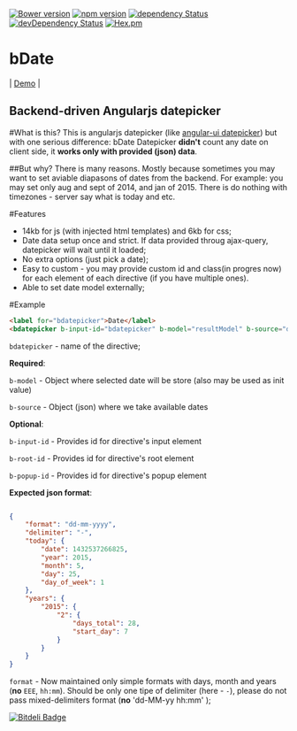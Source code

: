 [![Bower version](https://badge.fury.io/bo/bdate.svg)](http://badge.fury.io/bo/bdate)
[![npm version](https://badge.fury.io/js/bdate.svg)](http://badge.fury.io/js/bdate)
[![dependency Status](https://david-dm.org/Light241/bdate/status.svg?branch=master)](https://david-dm.org/Light241/bdate#info=Dependencies)
[![devDependency Status](https://david-dm.org/Light241/bdate/dev-status.svg?branch=master)](https://david-dm.org/Light241/bdate#info=devDependencies)
[![Hex.pm](https://img.shields.io/hexpm/l/plug.svg)](https://github.com/Light241/bdate/blob/master/LICENSE)

bDate
=============
| [Demo][1] | 

Backend-driven Angularjs datepicker
-------------

#What is this?
This is angularjs datepicker (like [angular-ui datepicker][2]) but with one serious difference:
bDate Datepicker **didn't** count any date on client side, it **works only with provided (json) data**.

##But why?
There is many reasons. Mostly because sometimes you may want to set aviable diapasons of dates from the backend.
For example: you may set only aug and sept of 2014, and jan of 2015.
There is do nothing with timezones - server say what is today and etc.

#Features
- 14kb for js (with injected html templates) and 6kb for css;
- Date data setup once and strict. If data provided throug ajax-query, datepicker will wait until it loaded;
- No extra options (just pick a date);
- Easy to custom - you may provide custom id and class(in progres now) for each element of each directive (if you have multiple ones).
- Able to set date model externally;

#Example

```html
<label for="bdatepicker">Date</label>
<bdatepicker b-input-id="bdatepicker" b-model="resultModel" b-source="demoData"></bdatepicker>
```

`bdatepicker` - name of the directive;

**Required**:

`b-model` - Object where selected date will be store (also may be used as init value)

`b-source` - Object (json) where we take available dates

**Optional**:

`b-input-id` - Provides id for directive's input element

`b-root-id` - Provides id for directive's root element

`b-popup-id` - Provides id for directive's popup element

**Expected json format**:

```json

{
    "format": "dd-mm-yyyy",
    "delimiter": "-",
    "today": {
        "date": 1432537266825,
        "year": 2015,
        "month": 5,
        "day": 25,
        "day_of_week": 1
    },
    "years": {
        "2015": {
            "2": {
                "days_total": 28,
                "start_day": 7
            } 
        }
    }
}
```

`format` - Now maintained only simple formats with days, month and years (**no** `EEE`, `hh:mm`). Should be only one tipe of delimiter (here - `-`), please do not pass mixed-delimiters format (**no** 'dd-MM-yy hh:mm' );




[![Bitdeli Badge](https://d2weczhvl823v0.cloudfront.net/Light241/bdate/trend.png)](https://bitdeli.com/free "Bitdeli Badge")

[1]: http://light241.github.io/bdate/
[2]: https://angular-ui.github.io/bootstrap/#/datepicker
